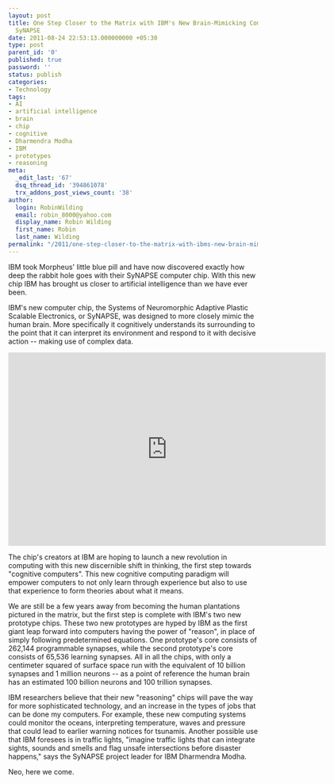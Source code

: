 ```yaml
---
layout: post
title: One Step Closer to the Matrix with IBM's New Brain-Mimicking Computer Chip
  SyNAPSE
date: 2011-08-24 22:53:13.000000000 +05:30
type: post
parent_id: '0'
published: true
password: ''
status: publish
categories:
- Technology
tags:
- AI
- artificial intelligence
- brain
- chip
- cognitive
- Dharmendra Modha
- IBM
- prototypes
- reasoning
meta:
  _edit_last: '67'
  dsq_thread_id: '394861078'
  trx_addons_post_views_count: '38'
author:
  login: RobinWilding
  email: robin_8000@yahoo.com
  display_name: Robin Wilding
  first_name: Robin
  last_name: Wilding
permalink: "/2011/one-step-closer-to-the-matrix-with-ibms-new-brain-mimicking-computer-chip-synapse/"
---
```

<p>IBM took Morpheus' little blue pill and have now discovered exactly how deep the rabbit hole goes with their SyNAPSE computer chip. With this new chip IBM has brought us closer to artificial intelligence than we have ever been.  </p>
<p>IBM's new computer chip, the Systems of Neuromorphic Adaptive Plastic Scalable Electronics, or SyNAPSE, was designed to more closely mimic the human brain. More specifically it cognitively understands its surrounding to the point that it can interpret its environment and respond to it with decisive action -- making use of complex data.</p>

<p><iframe width="640" height="390" src="http://www.youtube.com/embed/agYJSdMWXYQ?hd=1" frameborder="0" allowfullscreen></iframe></p>
<p>The chip's creators at  IBM are hoping to launch a new revolution in computing with this new discernible shift in thinking, the first step towards "cognitive computers". This new cognitive computing paradigm will empower computers to not only learn through experience but also to use that experience to form theories about what it means. </p>
<p>We are still be a few years away from becoming the human plantations pictured in the matrix, but the first step is complete with IBM's two new prototype chips. These two new prototypes are hyped by IBM as the first giant leap forward into computers having the power of "reason", in place of simply following predetermined equations. One prototype's core consists of 262,144 programmable synapses, while the second prototype's core consists of 65,536 learning synapses. All in all the chips, with only a centimeter squared of surface space run with the equivalent of 10 billion synapses and 1 million neurons -- as a point of reference the human brain has an estimated 100 billion neurons and 100 trillion synapses.</p>
<p>IBM researchers believe that their new "reasoning" chips will pave the way for more sophisticated technology, and an increase in the types of jobs that can be done my computers. For example, these new computing systems could monitor the oceans, interpreting temperature, waves and pressure that could lead to earlier warning notices for tsunamis. Another possible use that IBM foresees is in traffic lights, "imagine traffic lights that can integrate sights, sounds and smells and flag unsafe intersections before disaster happens," says the SyNAPSE project leader for IBM Dharmendra Modha.</p>
<p>Neo, here we come.</p>
